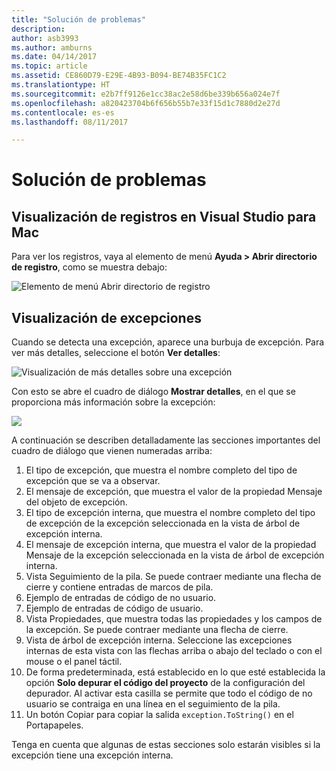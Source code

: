 ```yaml
---
title: "Solución de problemas"
description: 
author: asb3993
ms.author: amburns
ms.date: 04/14/2017
ms.topic: article
ms.assetid: CE860D79-E29E-4B93-B094-BE74B35FC1C2
ms.translationtype: HT
ms.sourcegitcommit: e2b7ff9126e1cc38ac2e58d6be339b656a024e7f
ms.openlocfilehash: a820423704b6f656b55b7e33f15d1c7880d2e27d
ms.contentlocale: es-es
ms.lasthandoff: 08/11/2017

---
```


# <a name="troubleshooting"></a>Solución de problemas

## <a name="viewing-logs-in-visual-studio-for-mac"></a>Visualización de registros en Visual Studio para Mac
 
Para ver los registros, vaya al elemento de menú **Ayuda > Abrir directorio de registro**, como se muestra debajo:

![Elemento de menú Abrir directorio de registro](media/troubleshooting-image1.png)

## <a name="viewing-exceptions"></a>Visualización de excepciones

Cuando se detecta una excepción, aparece una burbuja de excepción. Para ver más detalles, seleccione el botón **Ver detalles**:

![Visualización de más detalles sobre una excepción](media/troubleshooting-image2.png)

Con esto se abre el cuadro de diálogo **Mostrar detalles**, en el que se proporciona más información sobre la excepción:

![](media/troubleshooting-image3.png)

A continuación se describen detalladamente las secciones importantes del cuadro de diálogo que vienen numeradas arriba:

1. El tipo de excepción, que muestra el nombre completo del tipo de excepción que se va a observar.
2. El mensaje de excepción, que muestra el valor de la propiedad Mensaje del objeto de excepción.
3. El tipo de excepción interna, que muestra el nombre completo del tipo de excepción de la excepción seleccionada en la vista de árbol de excepción interna.
4. El mensaje de excepción interna, que muestra el valor de la propiedad Mensaje de la excepción seleccionada en la vista de árbol de excepción interna.
5. Vista Seguimiento de la pila. Se puede contraer mediante una flecha de cierre y contiene entradas de marcos de pila.
6. Ejemplo de entradas de código de no usuario.
7. Ejemplo de entradas de código de usuario.
8. Vista Propiedades, que muestra todas las propiedades y los campos de la excepción. Se puede contraer mediante una flecha de cierre.
9. Vista de árbol de excepción interna. Seleccione las excepciones internas de esta vista con las flechas arriba o abajo del teclado o con el mouse o el panel táctil.
10. De forma predeterminada, está establecido en lo que esté establecida la opción **Solo depurar el código del proyecto** de la configuración del depurador. Al activar esta casilla se permite que todo el código de no usuario se contraiga en una línea en el seguimiento de la pila.
11. Un botón Copiar para copiar la salida `exception.ToString()` en el Portapapeles.

Tenga en cuenta que algunas de estas secciones solo estarán visibles si la excepción tiene una excepción interna.
